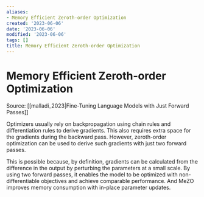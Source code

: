 ```yaml
---
aliases:
- Memory Efficient Zeroth-order Optimization
created: '2023-06-06'
date: '2023-06-06'
modified: '2023-06-06'
tags: []
title: Memory Efficient Zeroth-order Optimization
---
```


# Memory Efficient Zeroth-order Optimization

Source: [[malladi_2023|Fine-Tuning Language Models with Just Forward Passes]]

Optimizers usually rely on backpropagation using chain rules and differentiation rules to derive gradients. This also requires extra space for the gradients during the backward pass. However, zeroth-order optimization can be used to derive such gradients with just two forward passes.

This is possible because, by definition, gradients can be calculated from the difference in the output by perturbing the parameters at a small scale. By using two forward passes, it enables the model to be optimized with non-differentiable objectives and achieve comparable performance. And MeZO improves memory consumption with in-place parameter updates.